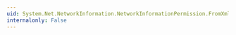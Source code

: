 ```yaml
---
uid: System.Net.NetworkInformation.NetworkInformationPermission.FromXml(System.Security.SecurityElement)
internalonly: False
---
```

